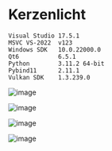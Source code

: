 # Kerzenlicht

```
Visual Studio 17.5.1
MSVC VS-2022  v123
Windows SDK   10.0.22000.0
Qt6           6.5.1
Python        3.11.2 64-bit
Pybind11      2.11.1
Vulkan SDK    1.3.239.0
```

![image](https://github.com/AleMar21430/Kerzenlicht/assets/99276653/3648412b-df35-4da7-9230-461af02d6ba9)

![image](https://github.com/AleMar21430/Kerzenlicht/assets/99276653/0a4a4646-a533-4030-8a68-2e635017b039)

![image](https://github.com/AleMar21430/Kerzenlicht/assets/99276653/8d244b50-e4cd-40e7-9548-95f4250f4a43)

![image](https://github.com/AleMar21430/Kerzenlicht/assets/99276653/a2737273-1725-4cc6-a903-46840d744ec5)
